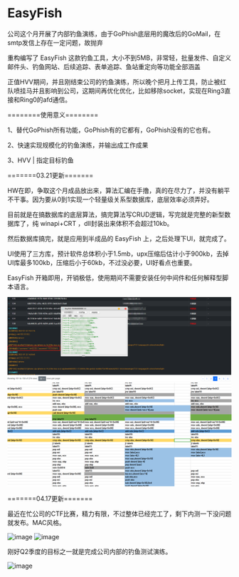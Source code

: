 # EasyFish

公司这个月开展了内部钓鱼演练，由于GoPhish底层用的魔改后的GoMail，在smtp发信上存在一定问题，故抛弃

重构编写了 EasyFish 这款钓鱼工具，大小不到5MB，非常轻，批量发件、自定义邮件头、钓鱼网站、后续追踪、表单追踪、鱼站重定向等功能全部涵盖

正值HVV期间，并且刚结束公司的钓鱼演练，所以晚个把月上传工具，防止被红队喷挂马并且影响到公司，这期间再优化优化，比如移除socket，实现在Ring3直接和Ring0的afd通信。

========使用意义========

1、替代GoPhish所有功能，GoPhish有的它都有，GoPhish没有的它也有。

2、快速实现规模化的钓鱼演练，并输出成工作成果

3、HVV | 指定目标钓鱼

=======03.21更新=======

HW在即，争取这个月成品放出来，算法汇编在手撸，真的在尽力了，并没有躺平不干事。因为要从0到1实现一个轻量级关系型数据库，底层效率必须弄好。

目前就是在搞数据库的底层算法，搞完算法写CRUD逻辑，写完就是完整的新型数据库了，纯 winapi+CRT ，dll封装出来体积不会超过10kb。

然后数据库搞完，就是应用到半成品的 EasyFish 上，之后处理下UI，就完成了。

UI使用了三方库，预计软件总体积小于1.5mb，upx压缩后估计小于900kb，去掉UI库最多100kb，压缩后小于60kb，不过没必要，UI好看点也重要。

EasyFish 开箱即用，开销极低，使用期间不需要安装任何中间件和任何解释型脚本语言。

![image](微信图片_20220728095708.png)
![image](image.png)

=======04.17更新=======

最近在忙公司的CTF比赛，精力有限，不过整体已经完工了，剩下内测一下没问题就发布。MAC风格。

![image](https://user-images.githubusercontent.com/77133486/232483845-335ed90d-5069-4fee-a74d-66c768ec19d8.png)
![image](https://user-images.githubusercontent.com/77133486/232484090-309def42-032d-4a81-b9b1-ec934110f5d1.png)

刚好Q2季度的目标之一就是完成公司内部的钓鱼测试演练。

![image](https://user-images.githubusercontent.com/77133486/232484640-13ad85da-f8d1-4e36-99d5-fdb139eb98dd.png)


